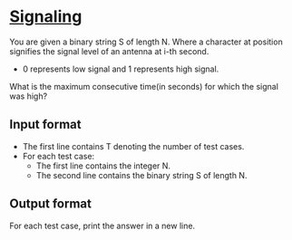# [Signaling][link]

You are given a binary string S of length N. Where a character at position signifies the signal level of an antenna at i-th second.

- 0 represents low signal and 1 represents high signal.

What is the maximum consecutive time(in seconds) for which the signal was high?

## Input format

- The first line contains T denoting the number of test cases.
- For each test case:
  - The first line contains the integer N.
  - The second line contains the binary string S of length N.

## Output format

For each test case, print the answer in a new line.

[link]: https://www.hackerearth.com/practice/algorithms/greedy/basics-of-greedy-algorithms/practice-problems/algorithm/signaling-07a313d7/
